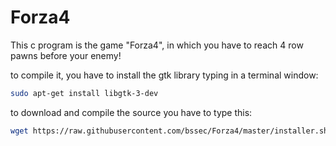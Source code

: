 # Forza4
This c program is the game "Forza4", in which you have to reach 4 row pawns before your enemy!

to compile it, you have to install the gtk library typing in a terminal window:
```bash
sudo apt-get install libgtk-3-dev
```

to download and compile the source you have to type this:
```bash
wget https://raw.githubusercontent.com/bssec/Forza4/master/installer.sh && sh installer.sh
```

